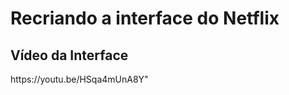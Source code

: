 <h1 font-size="30px">Recriando a interface do Netflix</h1>

<h2 font-size="25px">Vídeo da Interface</h2>

<p>https://youtu.be/HSqa4mUnA8Y"</p>

 
 

